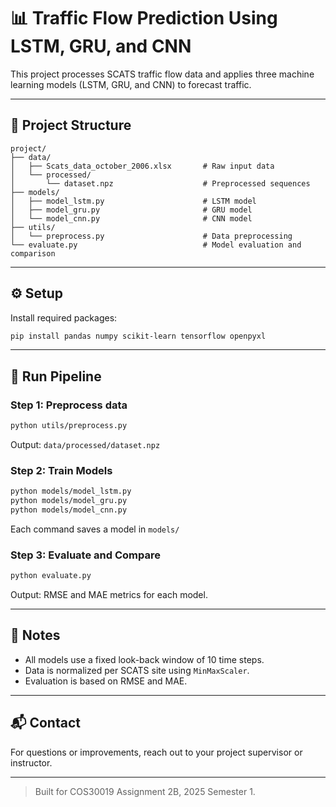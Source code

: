 # 📊 Traffic Flow Prediction Using LSTM, GRU, and CNN

This project processes SCATS traffic flow data and applies three machine learning models (LSTM, GRU, and CNN) to forecast traffic.

---

## 📁 Project Structure

```
project/
├── data/
│   ├── Scats_data_october_2006.xlsx       # Raw input data
│   └── processed/
│       └── dataset.npz                    # Preprocessed sequences
├── models/
│   ├── model_lstm.py                      # LSTM model
│   ├── model_gru.py                       # GRU model
│   └── model_cnn.py                       # CNN model
├── utils/
│   └── preprocess.py                      # Data preprocessing
└── evaluate.py                            # Model evaluation and comparison
```

---

## ⚙️ Setup

Install required packages:

```bash
pip install pandas numpy scikit-learn tensorflow openpyxl
```

---

## 🚀 Run Pipeline

### Step 1: Preprocess data

```bash
python utils/preprocess.py
```

Output: `data/processed/dataset.npz`

### Step 2: Train Models

```bash
python models/model_lstm.py
python models/model_gru.py
python models/model_cnn.py
```

Each command saves a model in `models/`

### Step 3: Evaluate and Compare

```bash
python evaluate.py
```

Output: RMSE and MAE metrics for each model.

---

## 📌 Notes

- All models use a fixed look-back window of 10 time steps.
- Data is normalized per SCATS site using `MinMaxScaler`.
- Evaluation is based on RMSE and MAE.

---

## 📬 Contact

For questions or improvements, reach out to your project supervisor or instructor.

---

> Built for COS30019 Assignment 2B, 2025 Semester 1.

